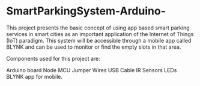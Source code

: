 # SmartParkingSystem-Arduino-
This project presents the basic concept of using app based smart parking services in smart cities as an important application of the Internet of Things (IoT) paradigm. This system will be accessible through a mobile app called BLYNK and can be used to monitor or find the empty slots in that area.

Components used for this project are:

Arduino board
Node MCU
Jumper Wires
USB Cable
IR Sensors
LEDs
BLYNK app for mobile.
